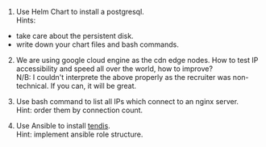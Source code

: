 1. Use Helm Chart to install a postgresql. <br>
Hints:
- take care about the persistent disk.
- write down your chart files and bash commands.

2. We are using google cloud engine as the cdn edge nodes.  How to test IP accessibility and speed all over the world,  how to improve? <br>
N/B: I couldn't interprete the above properly as the recruiter was non-technical. If you can, it will be great.


3. Use bash command to list all IPs which connect to an nginx server. <br>
Hint: order them by connection count.


4. Use Ansible to install [tendis](https://github.com/Tencent/Tendis). <br>
Hint: implement ansible role structure.